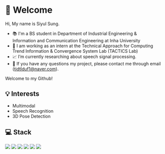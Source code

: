 # 👋 Welcome
Hi, My name is Siyul Sung.
- 📚  I'm a BS student in Department of Industrial Engineering & Information and Communication Engineering at Inha University
- 💼 I am working as an intern at the Technical Approach for Computing Trend Information & Convergence System Lab (TACTICS Lab)
- 📈 I’m currently researching about speech signal processing.
- 📧 If you have any questions my project, please contact me through email (tjdtlduf1@naver.com).

Welcome to my Github!

## 💡 Interests
- Multimodal
- Speech Recognition
- 3D Pose Detection

## 💻 Stack
<img src="https://img.shields.io/badge/Linux-4700A5?style=flat-square&logo=linux&logoColor=white"/> <img src="https://img.shields.io/badge/Python-1E05FF?style=flat-square&logo=python&logoColor=white"/> <img src="https://img.shields.io/badge/C++-ffa500?style=flat-square&logo=cplusplus&logoColor=white"/>
<img src="https://img.shields.io/badge/Tensorflow-orange?style=flat-square&logo=tensorflow&logoColor=white"/> <img src="https://img.shields.io/badge/Pytorch-EE4C2C?style=flat-square&logo=pytorch&logoColor=white"/> <img src="https://img.shields.io/badge/Azure-0078D4?style=flat-square&logo=microsoftazure&logoColor=white"/>
